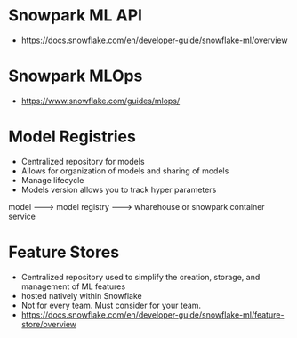 # Snowpark ML API

- https://docs.snowflake.com/en/developer-guide/snowflake-ml/overview

# Snowpark MLOps

- https://www.snowflake.com/guides/mlops/

# Model Registries
- Centralized repository for models
- Allows for organization of models and sharing of models
- Manage lifecycle
- Models version allows you to track hyper parameters

model ---> model registry ---> wharehouse or snowpark container service

# Feature Stores

- Centralized repository used to simplify the creation, storage, and management of ML features
- hosted natively within Snowflake
- Not for every team. Must consider for your team.
- https://docs.snowflake.com/en/developer-guide/snowflake-ml/feature-store/overview

